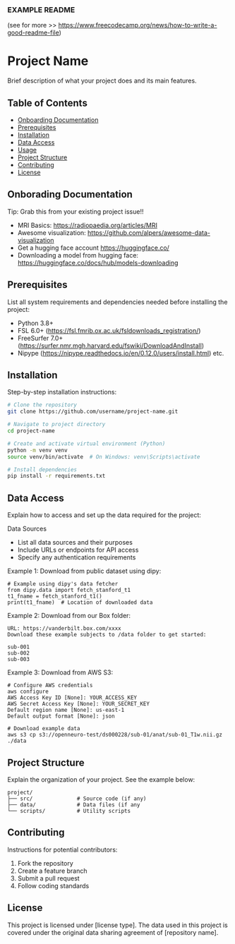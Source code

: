 ### EXAMPLE README 
(see for more >> https://www.freecodecamp.org/news/how-to-write-a-good-readme-file)

# Project Name

Brief description of what your project does and its main features. 

## Table of Contents
- [Onboarding Documentation](#onboarding)
- [Prerequisites](#prerequisites)
- [Installation](#installation)
- [Data Access](#data-access)
- [Usage](#usage)
- [Project Structure](#project-structure)
- [Contributing](#contributing)
- [License](#license)

## Onborading Documentation
Tip: Grab this from your existing project issue!!

- MRI Basics: https://radiopaedia.org/articles/MRI
- Awesome visualization: https://github.com/alpers/awesome-data-visualization
- Get a hugging face account https://huggingface.co/
- Downloading a model from hugging face: https://huggingface.co/docs/hub/models-downloading

## Prerequisites

List all system requirements and dependencies needed before installing the project:

- Python 3.8+
- FSL 6.0+ (https://fsl.fmrib.ox.ac.uk/fsldownloads_registration/)
- FreeSurfer 7.0+ (https://surfer.nmr.mgh.harvard.edu/fswiki/DownloadAndInstall)
- Nipype (https://nipype.readthedocs.io/en/0.12.0/users/install.html)
etc.

## Installation

Step-by-step installation instructions:

```bash
# Clone the repository
git clone https://github.com/username/project-name.git

# Navigate to project directory
cd project-name

# Create and activate virtual environment (Python)
python -m venv venv
source venv/bin/activate  # On Windows: venv\Scripts\activate

# Install dependencies
pip install -r requirements.txt
```

## Data Access

Explain how to access and set up the data required for the project:

Data Sources
   - List all data sources and their purposes
   - Include URLs or endpoints for API access
   - Specify any authentication requirements

Example 1: Download from public dataset using dipy:
```
# Example using dipy's data fetcher
from dipy.data import fetch_stanford_t1
t1_fname = fetch_stanford_t1()
print(t1_fname)  # Location of downloaded data
```
Example 2: Download from our Box folder:
```
URL: https://vanderbilt.box.com/xxxx
Download these example subjects to /data folder to get started:

sub-001
sub-002
sub-003
```

Example 3: Download from AWS S3:
```
# Configure AWS credentials
aws configure
AWS Access Key ID [None]: YOUR_ACCESS_KEY
AWS Secret Access Key [None]: YOUR_SECRET_KEY
Default region name [None]: us-east-1
Default output format [None]: json

# Download example data
aws s3 cp s3://openneuro-test/ds000228/sub-01/anat/sub-01_T1w.nii.gz ./data
```

## Project Structure
Explain the organization of your project. See the example below:

```
project/
├── src/              # Source code (if any)
├── data/             # Data files (if any
└── scripts/          # Utility scripts
```

## Contributing

Instructions for potential contributors:

1. Fork the repository
2. Create a feature branch
3. Submit a pull request
4. Follow coding standards

## License

This project is licensed under [license type]. The data used in this project is covered under the original data sharing agreement of [repository name].
